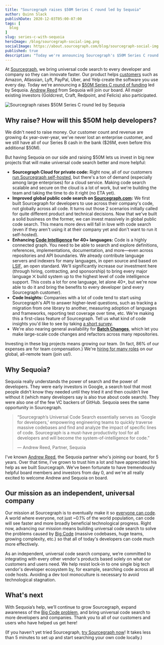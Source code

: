 ```yaml
---
title: "Sourcegraph raises $50M Series C round led by Sequoia"
author: Quinn Slack
publishDate: 2020-12-03T05:00-07:00
tags: [
  blog
]
slug: series-c-with-sequoia
heroImage: /blog/sourcegraph-social-img.png
socialImage: https://about.sourcegraph.com/blog/sourcegraph-social-img.png
published: true
description: "Today we're announcing Sourcegraph's $50M Series C round of funding led by Sequoia. We'll use this funding to bring universal code search to more developers and companies."
---
```


At [Sourcegraph](https://about.sourcegraph.com), we bring universal code search to every developer and company so they can innovate faster. Our product helps [customers](https://about.sourcegraph.com/customers) such as Amazon, Atlassian, Lyft, PayPal, Uber, and Yelp create the software you use every day. Today we're announcing a [$50M Series C round of funding](https://about.sourcegraph.com/press-release/sourcegraph-secures-series-c-sequoia/) led by Sequoia. [Andrew Reed](https://twitter.com/andrew__reed) from Sequoia will join our board. All major existing investors (Goldcrest, Craft, Redpoint, and Felicis) also participated.

<img src="https://about.sourcegraph.com/blog/sourcegraph-social-img.png" alt="Sourcegraph raises $50M Series C round led by Sequoia">

## Why raise? How will this $50M help developers?

We didn't need to raise money. Our customer count and revenue are growing 4x year-over-year, we've never lost an enterprise customer, and we still have all of our Series B cash in the bank ($26M, even before this additional $50M).

But having Sequoia on our side and raising $50M lets us invest in big new projects that will make universal code search better and more helpful:

* **Sourcegraph Cloud for private code:** Right now, all of our customers [run Sourcegraph self-hosted](https://docs.sourcegraph.com/), but there's a ton of demand (especially among large enterprises) for a cloud service. Making code search scalable and secure on the cloud is a lot of work, but we're building the team and taking the time to do it right (no ETA yet).
* **Improved global public code search on [Sourcegraph.com](https://sourcegraph.com/search):** We first built Sourcegraph for developers to use across their company's code, not globally across all code. It turns out those 2 scenarios initially called for quite different product and technical decisions. Now that we've built a solid business on the former, we can invest massively in global public code search. This means more devs will fall in love with code search (even if they aren't using it at their company yet and don't want to run it self-hosted).
* **Enhancing [Code Intelligence](https://docs.sourcegraph.com/code_intelligence) for 40+ languages:** Code is a highly connected graph. You need to be able to search and explore definitions, references, implementations, documentation, and more—even across repositories and API boundaries. We already contribute language servers and indexers for many languages, in open source and based on [LSIF](https://lsif.dev/), an open standard. We'll significantly increase our investment here (through hiring, contracting, and sponsorship) to bring every major language ⨉ build system up to the highest level of code intelligence support. This costs a lot for one language, let alone 40+, but we're now able to do it and bring the benefits to every developer (and every Sourcegraph customer).
* **Code Insights:** Companies with a lot of code tend to start using Sourcegraph's API to answer higher-level questions, such as tracking a migration from one library to another, measuring adoption of languages and frameworks, reporting test coverage over time, etc. We're making this a first-class feature of Sourcegraph. Tell us what kind of code insights you'd like to see by taking [a short survey](https://sourcegraph-product.typeform.com/to/Sv7sEkD9).
* We're also nearing general availability for [**Batch Changes**](https://docs.sourcegraph.com/batch_changes), which let you make large-scale code changes and refactors across many repositories.

Investing in these big projects means growing our team. (In fact, 86% of our expenses are for team compensation.) We're [hiring for many roles](https://about.sourcegraph.com/company/careers) on our global, all-remote team (join us!).

## Why Sequoia?

Sequoia really understands the power of search and the power of developers. They were early investors in Google, a search tool that most people didn’t know they needed until they tried it and then couldn’t live without it (which many developers say is also true about code search). They were also one of the few VC backers of GitHub. Sequoia sees the same opportunity in Sourcegraph.

> “Sourcegraph’s Universal Code Search essentially serves as ‘Google for developers,’ empowering engineering teams to quickly traverse massive codebases and find and analyze the impact of specific lines of code. Sourcegraph is a must-have productivity tool for all developers and will become the system-of-intelligence for code.”
>
> &mdash; Andrew Reed, Partner, Sequoia

I've known [Andrew Reed](https://twitter.com/andrew__reed?lang=en), the Sequoia partner who's joining our board, for 5 years. Over that time, I've grown to trust him a lot and have appreciated his help as we built Sourcegraph. We've been fortunate to have tremendously helpful board members and investors from day 0, and we're all really excited to welcome Andrew and Sequoia on board.

## Our mission as an independent, universal company

Our mission at Sourcegraph is to eventually make it so [everyone can code](https://about.sourcegraph.com/company/strategy). A world where everyone, not just ~0.1% of the world population, can code will see faster and more broadly beneficial technological progress. Right now, advancing our mission means building universal code search to solve the problems caused by [Big Code](https://about.sourcegraph.com/press-release/big-code-survey-2020/) (massive codebases, huge teams, growing complexity, etc.) so that all of today's developers can code much more effectively.

As an independent, universal code search company, we’re committed to integrating with every other vendor's products based solely on what our customers and users need. We help resist lock-in to one single big tech vendor's developer ecosystem by, for example, searching code across all code hosts. Avoiding a dev tool monoculture is necessary to avoid technological stagnation.

## What's next

With Sequoia’s help, we’ll continue to grow Sourcegraph, expand awareness of the [Big Code problem](https://about.sourcegraph.com/press-release/big-code-survey-2020/), and bring universal code search to more developers and companies. Thank you to all of our customers and users who have helped us get here!

(If you haven't yet tried Sourcegraph, [try Sourcegraph now](https://about.sourcegraph.com/)! It takes less than 5 minutes to set up and start searching your own code locally.)
